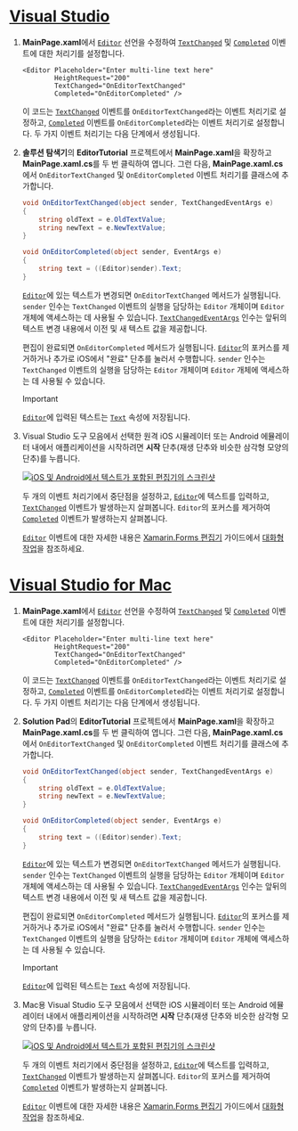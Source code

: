 # <a name="visual-studiotabvswin"></a>[Visual Studio](#tab/vswin)

1. **MainPage.xaml**에서 [`Editor`](xref:Xamarin.Forms.Editor) 선언을 수정하여 [`TextChanged`](xref:Xamarin.Forms.Editor.TextChanged) 및 [`Completed`](xref:Xamarin.Forms.Editor.Completed) 이벤트에 대한 처리기를 설정합니다.

    ```xaml
    <Editor Placeholder="Enter multi-line text here"
            HeightRequest="200"
            TextChanged="OnEditorTextChanged"
            Completed="OnEditorCompleted" />
    ```

    이 코드는 [`TextChanged`](xref:Xamarin.Forms.Editor.TextChanged) 이벤트를 `OnEditorTextChanged`라는 이벤트 처리기로 설정하고, [`Completed`](xref:Xamarin.Forms.Editor.Completed) 이벤트를 `OnEditorCompleted`라는 이벤트 처리기로 설정합니다. 두 가지 이벤트 처리기는 다음 단계에서 생성됩니다.

1. **솔루션 탐색기**의 **EditorTutorial** 프로젝트에서 **MainPage.xaml**을 확장하고 **MainPage.xaml.cs**를 두 번 클릭하여 엽니다. 그런 다음, **MainPage.xaml.cs**에서 `OnEditorTextChanged` 및 `OnEditorCompleted` 이벤트 처리기를 클래스에 추가합니다.

    ```csharp
    void OnEditorTextChanged(object sender, TextChangedEventArgs e)
    {
        string oldText = e.OldTextValue;
        string newText = e.NewTextValue;
    }

    void OnEditorCompleted(object sender, EventArgs e)
    {
        string text = ((Editor)sender).Text;
    }
    ```

    [`Editor`](xref:Xamarin.Forms.Editor)에 있는 텍스트가 변경되면 `OnEditorTextChanged` 메서드가 실행됩니다. `sender` 인수는 `TextChanged` 이벤트의 실행을 담당하는 `Editor` 개체이며 `Editor` 개체에 액세스하는 데 사용될 수 있습니다. [`TextChangedEventArgs`](xref:Xamarin.Forms.TextChangedEventArgs) 인수는 앞뒤의 텍스트 변경 내용에서 이전 및 새 텍스트 값을 제공합니다.

    편집이 완료되면 `OnEditorCompleted` 메서드가 실행됩니다. [`Editor`](xref:Xamarin.Forms.Editor)의 포커스를 제거하거나 추가로 iOS에서 "완료" 단추를 눌러서 수행합니다. `sender` 인수는 `TextChanged` 이벤트의 실행을 담당하는 `Editor` 개체이며 `Editor` 개체에 액세스하는 데 사용될 수 있습니다.

    > [!IMPORTANT]
    > [`Editor`](xref:Xamarin.Forms.Editor)에 입력된 텍스트는 [`Text`](xref:Xamarin.Forms.Editor.Text) 속성에 저장됩니다.

1. Visual Studio 도구 모음에서 선택한 원격 iOS 시뮬레이터 또는 Android 에뮬레이터 내에서 애플리케이션을 시작하려면 **시작** 단추(재생 단추와 비슷한 삼각형 모양의 단추)를 누릅니다.

    [![iOS 및 Android에서 텍스트가 포함된 편집기의 스크린샷](../images/text-changes.png "텍스트가 포함된 편집기")](../images/text-changes-large.png#lightbox "텍스트가 포함된 편집기")

    두 개의 이벤트 처리기에서 중단점을 설정하고, [`Editor`](xref:Xamarin.Forms.Editor)에 텍스트를 입력하고, [`TextChanged`](xref:Xamarin.Forms.Entry.TextChanged) 이벤트가 발생하는지 살펴봅니다. `Editor`의 포커스를 제거하여 [`Completed`](xref:Xamarin.Forms.Entry.Completed) 이벤트가 발생하는지 살펴봅니다.

    [`Editor`](xref:Xamarin.Forms.Editor) 이벤트에 대한 자세한 내용은 [Xamarin.Forms 편집기](~/xamarin-forms/user-interface/text/editor.md) 가이드에서 [대화형 작업](~/xamarin-forms/user-interface/text/editor.md#interactivity)을 참조하세요.

# <a name="visual-studio-for-mactabvsmac"></a>[Visual Studio for Mac](#tab/vsmac)

1. **MainPage.xaml**에서 [`Editor`](xref:Xamarin.Forms.Editor) 선언을 수정하여 [`TextChanged`](xref:Xamarin.Forms.Editor.TextChanged) 및 [`Completed`](xref:Xamarin.Forms.Editor.Completed) 이벤트에 대한 처리기를 설정합니다.

    ```xaml
    <Editor Placeholder="Enter multi-line text here"
            HeightRequest="200"
            TextChanged="OnEditorTextChanged"
            Completed="OnEditorCompleted" />
    ```

    이 코드는 [`TextChanged`](xref:Xamarin.Forms.Editor.TextChanged) 이벤트를 `OnEditorTextChanged`라는 이벤트 처리기로 설정하고, [`Completed`](xref:Xamarin.Forms.Editor.Completed) 이벤트를 `OnEditorCompleted`라는 이벤트 처리기로 설정합니다. 두 가지 이벤트 처리기는 다음 단계에서 생성됩니다.

1. **Solution Pad**의 **EditorTutorial** 프로젝트에서 **MainPage.xaml**을 확장하고 **MainPage.xaml.cs**를 두 번 클릭하여 엽니다. 그런 다음, **MainPage.xaml.cs**에서 `OnEditorTextChanged` 및 `OnEditorCompleted` 이벤트 처리기를 클래스에 추가합니다.

    ```csharp
    void OnEditorTextChanged(object sender, TextChangedEventArgs e)
    {
        string oldText = e.OldTextValue;
        string newText = e.NewTextValue;
    }

    void OnEditorCompleted(object sender, EventArgs e)
    {
        string text = ((Editor)sender).Text;
    }
    ```

    [`Editor`](xref:Xamarin.Forms.Editor)에 있는 텍스트가 변경되면 `OnEditorTextChanged` 메서드가 실행됩니다. `sender` 인수는 `TextChanged` 이벤트의 실행을 담당하는 `Editor` 개체이며 `Editor` 개체에 액세스하는 데 사용될 수 있습니다. [`TextChangedEventArgs`](xref:Xamarin.Forms.TextChangedEventArgs) 인수는 앞뒤의 텍스트 변경 내용에서 이전 및 새 텍스트 값을 제공합니다.

    편집이 완료되면 `OnEditorCompleted` 메서드가 실행됩니다. [`Editor`](xref:Xamarin.Forms.Editor)의 포커스를 제거하거나 추가로 iOS에서 "완료" 단추를 눌러서 수행합니다. `sender` 인수는 `TextChanged` 이벤트의 실행을 담당하는 `Editor` 개체이며 `Editor` 개체에 액세스하는 데 사용될 수 있습니다.

    > [!IMPORTANT]
    > [`Editor`](xref:Xamarin.Forms.Editor)에 입력된 텍스트는 [`Text`](xref:Xamarin.Forms.Editor.Text) 속성에 저장됩니다.

1. Mac용 Visual Studio 도구 모음에서 선택한 iOS 시뮬레이터 또는 Android 에뮬레이터 내에서 애플리케이션을 시작하려면 **시작** 단추(재생 단추와 비슷한 삼각형 모양의 단추)를 누릅니다.

    [![iOS 및 Android에서 텍스트가 포함된 편집기의 스크린샷](../images/text-changes.png "텍스트가 포함된 편집기")](../images/text-changes-large.png#lightbox "텍스트가 포함된 편집기")

    두 개의 이벤트 처리기에서 중단점을 설정하고, [`Editor`](xref:Xamarin.Forms.Editor)에 텍스트를 입력하고, [`TextChanged`](xref:Xamarin.Forms.Entry.TextChanged) 이벤트가 발생하는지 살펴봅니다. `Editor`의 포커스를 제거하여 [`Completed`](xref:Xamarin.Forms.Entry.Completed) 이벤트가 발생하는지 살펴봅니다.

    [`Editor`](xref:Xamarin.Forms.Editor) 이벤트에 대한 자세한 내용은 [Xamarin.Forms 편집기](~/xamarin-forms/user-interface/text/editor.md) 가이드에서 [대화형 작업](~/xamarin-forms/user-interface/text/editor.md#interactivity)을 참조하세요.
